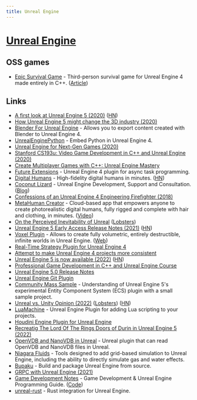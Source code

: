 ```yaml
---
title: Unreal Engine
---
```


# [Unreal Engine](https://www.unrealengine.com/en-US/)

## OSS games

- [Epic Survival Game](https://github.com/tomlooman/EpicSurvivalGame) - Third-person survival game for Unreal Engine 4 made entirely in C++. ([Article](https://www.tomlooman.com/unreal-engine-cpp-survival-sample-game/))

## Links

- [A first look at Unreal Engine 5 (2020)](https://www.unrealengine.com/en-US/blog/a-first-look-at-unreal-engine-5) ([HN](https://news.ycombinator.com/item?id=23167794))
- [How Unreal Engine 5 might change the 3D industry (2020)](https://mailchi.mp/92afe766a09f/how-unreal-engine-5-might-change-the-3d-industry)
- [Blender For Unreal Engine](https://github.com/xavier150/Blender-For-UnrealEngine-Addons) - Allows you to export content created with Blender to Unreal Engine 4.
- [UnrealEnginePython](https://github.com/20tab/UnrealEnginePython) - Embed Python in Unreal Engine 4.
- [Unreal Engine for Next-Gen Games (2020)](https://www.youtube.com/watch?v=roMYi7BU1YY)
- [Stanford CS193u: Video Game Development in C++ and Unreal Engine (2020)](https://www.tomlooman.com/stanford-cs193u/)
- [Create Multiplayer Games with C++: Unreal Engine Mastery](https://www.udemy.com/course/unrealengine-cpp/)
- [Future Extensions](https://github.com/splash-damage/future-extensions) - Unreal Engine 4 plugin for async task programming.
- [Digital Humans](https://www.unrealengine.com/en-US/digital-humans) - High-fidelity digital humans in minutes. ([HN](https://news.ycombinator.com/item?id=26189827))
- [Coconut Lizard](https://www.coconutlizard.co.uk/) - Unreal Engine Development, Support and Consultation. ([Blog](https://www.coconutlizard.co.uk/blog/))
- [Confessions of an Unreal Engine 4 Engineering Firefighter (2018)](https://allarsblog.com/2018/03/17/confessions-of-an-unreal-engine-4-engineering-firefighter/)
- [MetaHuman Creator](https://www.unrealengine.com/en-US/metahuman-creator) - Cloud-based app that empowers anyone to create photorealistic digital humans, fully rigged and complete with hair and clothing, in minutes. ([Video](https://www.youtube.com/watch?v=OeUBATSJSr0))
- [On the Perceived Inevitability of Unreal](http://alextardif.com/Unreal.html) ([Lobsters](https://lobste.rs/s/ulwmqh/on_perceived_inevitability_unreal))
- [Unreal Engine 5 Early Access Release Notes (2021)](https://docs.unrealengine.com/5.0/en-US/ReleaseNotes/) ([HN](https://news.ycombinator.com/item?id=27345835))
- [Voxel Plugin](https://github.com/Phyronnaz/VoxelPlugin) - Allows to create fully volumetric, entirely destructible, infinite worlds in Unreal Engine. ([Web](https://voxelplugin.com/))
- [Real-Time Strategy Plugin for Unreal Engine 4](https://github.com/npruehs/ue4-rts)
- [Attempt to make Unreal Engine 4 projects more consistent](https://github.com/Allar/ue5-style-guide)
- [Unreal Engine 5 is now available (2022)](https://www.unrealengine.com/en-US/blog/unreal-engine-5-is-now-available) ([HN](https://news.ycombinator.com/item?id=30920345))
- [Professional Game Development in C++ and Unreal Engine Course](https://courses.tomlooman.com/p/unrealengine-cpp?coupon_code=COMMUNITY15)
- [Unreal Engine 5.0 Release Notes](https://docs.unrealengine.com/5.0/en-US/unreal-engine-5-0-release-notes/)
- [Unreal Engine Git Plugin](https://github.com/ProjectBorealis/UEGitPlugin)
- [Community Mass Sample](https://github.com/Megafunk/MassSample) - Understanding of Unreal Engine 5's experimental Entity Component System (ECS) plugin with a small sample project.
- [Unreal vs. Unity Opinion (2022)](https://gist.github.com/flibitijibibo/035087d8736441786b10e8c3879d50dd) ([Lobsters](https://lobste.rs/s/fcb3of/unity_unreal_engine_5)) ([HN](https://news.ycombinator.com/item?id=31064552))
- [LuaMachine](https://github.com/rdeioris/LuaMachine) - Unreal Engine Plugin for adding Lua scripting to your projects.
- [Houdini Engine Plugin for Unreal Engine](https://github.com/sideeffects/HoudiniEngineForUnreal)
- [Recreatig The Lord Of The Rings Doors of Durin in Unreal Engine 5 (2022)](https://80.lv/articles/recreatig-the-lord-of-the-rings-doors-of-durin-in-unreal-engine-5/)
- [OpenVDB and NanoVDB in Unreal](https://github.com/eidosmontreal/unreal-vdb) - Unreal plugin that can read OpenVDB and NanoVDB files in Unreal.
- [Niagara Fluids](https://dev.epicgames.com/community/learning/tutorials/orJv/welcome-to-niagara-fluids) - Tools designed to add grid-based simulation to Unreal Engine, including the ability to directly simulate gas and water effects.
- [Bupaku](https://github.com/Ludea/bupaku) - Build and package Unreal Engine from source.
- [GRPC with Unreal Engine (2021)](https://kvachev.com/blog/posts/grpc-with-unreal-engine/)
- [Game Development Notes](https://ikrima.dev/) - Game Development & Unreal Engine Programming Guide. ([Code](https://github.com/ikrima/gamedevguide))
- [unreal-rust](https://github.com/MaikKlein/unreal-rust) - Rust integration for Unreal Engine.
